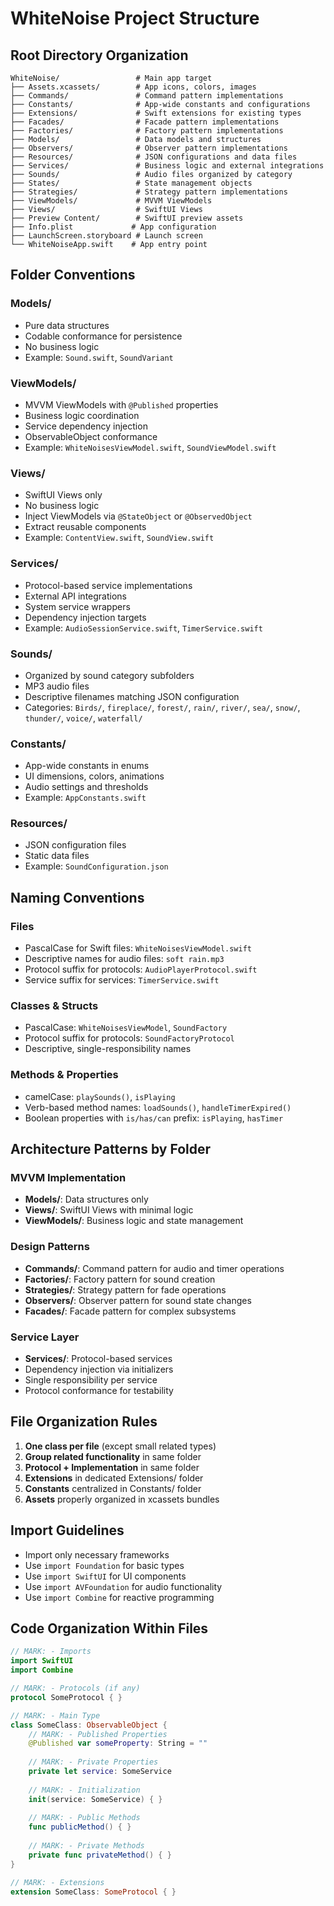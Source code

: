 # WhiteNoise Project Structure

## Root Directory Organization
```
WhiteNoise/                 # Main app target
├── Assets.xcassets/        # App icons, colors, images
├── Commands/               # Command pattern implementations
├── Constants/              # App-wide constants and configurations
├── Extensions/             # Swift extensions for existing types
├── Facades/                # Facade pattern implementations
├── Factories/              # Factory pattern implementations
├── Models/                 # Data models and structures
├── Observers/              # Observer pattern implementations
├── Resources/              # JSON configurations and data files
├── Services/               # Business logic and external integrations
├── Sounds/                 # Audio files organized by category
├── States/                 # State management objects
├── Strategies/             # Strategy pattern implementations
├── ViewModels/             # MVVM ViewModels
├── Views/                  # SwiftUI Views
├── Preview Content/        # SwiftUI preview assets
├── Info.plist             # App configuration
├── LaunchScreen.storyboard # Launch screen
└── WhiteNoiseApp.swift    # App entry point
```

## Folder Conventions

### Models/
- Pure data structures
- Codable conformance for persistence
- No business logic
- Example: `Sound.swift`, `SoundVariant`

### ViewModels/
- MVVM ViewModels with `@Published` properties
- Business logic coordination
- Service dependency injection
- ObservableObject conformance
- Example: `WhiteNoisesViewModel.swift`, `SoundViewModel.swift`

### Views/
- SwiftUI Views only
- No business logic
- Inject ViewModels via `@StateObject` or `@ObservedObject`
- Extract reusable components
- Example: `ContentView.swift`, `SoundView.swift`

### Services/
- Protocol-based service implementations
- External API integrations
- System service wrappers
- Dependency injection targets
- Example: `AudioSessionService.swift`, `TimerService.swift`

### Sounds/
- Organized by sound category subfolders
- MP3 audio files
- Descriptive filenames matching JSON configuration
- Categories: `Birds/`, `fireplace/`, `forest/`, `rain/`, `river/`, `sea/`, `snow/`, `thunder/`, `voice/`, `waterfall/`

### Constants/
- App-wide constants in enums
- UI dimensions, colors, animations
- Audio settings and thresholds
- Example: `AppConstants.swift`

### Resources/
- JSON configuration files
- Static data files
- Example: `SoundConfiguration.json`

## Naming Conventions

### Files
- PascalCase for Swift files: `WhiteNoisesViewModel.swift`
- Descriptive names for audio files: `soft rain.mp3`
- Protocol suffix for protocols: `AudioPlayerProtocol.swift`
- Service suffix for services: `TimerService.swift`

### Classes & Structs
- PascalCase: `WhiteNoisesViewModel`, `SoundFactory`
- Protocol suffix for protocols: `SoundFactoryProtocol`
- Descriptive, single-responsibility names

### Methods & Properties
- camelCase: `playSounds()`, `isPlaying`
- Verb-based method names: `loadSounds()`, `handleTimerExpired()`
- Boolean properties with `is/has/can` prefix: `isPlaying`, `hasTimer`

## Architecture Patterns by Folder

### MVVM Implementation
- **Models/**: Data structures only
- **Views/**: SwiftUI Views with minimal logic
- **ViewModels/**: Business logic and state management

### Design Patterns
- **Commands/**: Command pattern for audio and timer operations
- **Factories/**: Factory pattern for sound creation
- **Strategies/**: Strategy pattern for fade operations
- **Observers/**: Observer pattern for sound state changes
- **Facades/**: Facade pattern for complex subsystems

### Service Layer
- **Services/**: Protocol-based services
- Dependency injection via initializers
- Single responsibility per service
- Protocol conformance for testability

## File Organization Rules

1. **One class per file** (except small related types)
2. **Group related functionality** in same folder
3. **Protocol + Implementation** in same folder
4. **Extensions** in dedicated Extensions/ folder
5. **Constants** centralized in Constants/ folder
6. **Assets** properly organized in xcassets bundles

## Import Guidelines
- Import only necessary frameworks
- Use `import Foundation` for basic types
- Use `import SwiftUI` for UI components
- Use `import AVFoundation` for audio functionality
- Use `import Combine` for reactive programming

## Code Organization Within Files
```swift
// MARK: - Imports
import SwiftUI
import Combine

// MARK: - Protocols (if any)
protocol SomeProtocol { }

// MARK: - Main Type
class SomeClass: ObservableObject {
    // MARK: - Published Properties
    @Published var someProperty: String = ""
    
    // MARK: - Private Properties
    private let service: SomeService
    
    // MARK: - Initialization
    init(service: SomeService) { }
    
    // MARK: - Public Methods
    func publicMethod() { }
    
    // MARK: - Private Methods
    private func privateMethod() { }
}

// MARK: - Extensions
extension SomeClass: SomeProtocol { }
```
